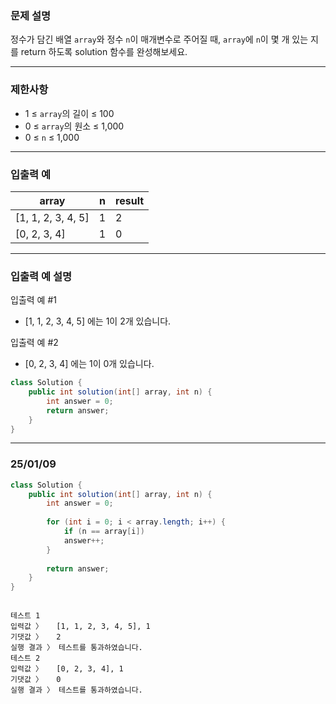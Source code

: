### **문제 설명**

정수가 담긴 배열 `array`와 정수 `n`이 매개변수로 주어질 때, `array`에 `n`이 몇 개 있는 지를 return 하도록 solution 함수를 완성해보세요.

---

### 제한사항

- 1 ≤ `array`의 길이 ≤ 100
- 0 ≤ `array`의 원소 ≤ 1,000
- 0 ≤ `n` ≤ 1,000

---

### 입출력 예

| array | n | result |
| --- | --- | --- |
| [1, 1, 2, 3, 4, 5] | 1 | 2 |
| [0, 2, 3, 4] | 1 | 0 |

---

### 입출력 예 설명

입출력 예 #1

- [1, 1, 2, 3, 4, 5] 에는 1이 2개 있습니다.

입출력 예 #2

- [0, 2, 3, 4] 에는 1이 0개 있습니다.

```java
class Solution {
    public int solution(int[] array, int n) {
        int answer = 0;
        return answer;
    }
}
```

---

### 25/01/09

```java
class Solution {
    public int solution(int[] array, int n) {
        int answer = 0;
        
        for (int i = 0; i < array.length; i++) {
            if (n == array[i])
            answer++;
        }
        
        return answer;
    }
}
```

```

테스트 1
입력값 〉	[1, 1, 2, 3, 4, 5], 1
기댓값 〉	2
실행 결과 〉	테스트를 통과하였습니다.
테스트 2
입력값 〉	[0, 2, 3, 4], 1
기댓값 〉	0
실행 결과 〉	테스트를 통과하였습니다.
```